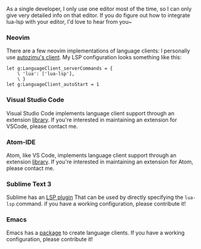 As a single developer, I only use one editor most of the time, so I can only
give very detailed info on that editor. If you do figure out how to integrate
lua-lsp with your editor, I'd love to hear from you~

### Neovim
There are a few neovim implementations of language clients: I personally use
[autozimu's client][nvim]. My LSP configuration looks something like this:

```vim
let g:LanguageClient_serverCommands = {
	\ 'lua': ['lua-lsp'],
	\ }
let g:LanguageClient_autoStart = 1
```

[nvim]: https://github.com/autozimu/LanguageClient-neovim

### Visual Studio Code

Visual Studio Code implements language client support through an extension
[library][vscode]. If you're interested in maintaining an extension for VSCode,
please contact me.

[vscode]: https://www.npmjs.com/package/vscode-languageclient

### Atom-IDE

Atom, like VS Code, implements language client support through an extension
[library][atom-ide]. If you're interested in maintaining an extension for
Atom, please contact me.

[atom-ide]: https://github.com/atom/atom-languageclient

### Sublime Text 3

Sublime has an [LSP plugin][st3] That can be used by directly specifying the
`lua-lsp` command. if you have a working configuration, please contribute it!

[st3]: https://github.com/tomv564/LSP

### Emacs

Emacs has a [package][emacs] to create language clients. If you have a working
configuration, please contribute it!

[emacs]: https://github.com/emacs-lsp/lsp-mode
